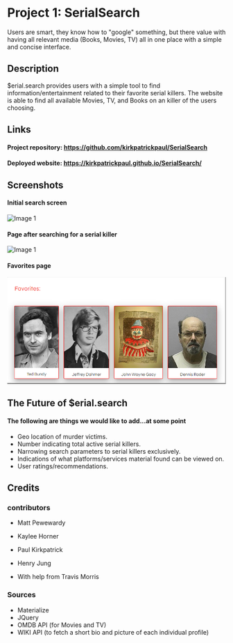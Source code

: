 # Project 1: SerialSearch

Users are smart, they know how to "google" something, but there value with having all relevant media (Books, Movies, TV) all in one place with a simple and concise interface.

## Description


$erial.search provides users with a simple tool to find information/entertainment related to their favorite serial killers. The website is able to find all available Movies, TV, and Books on an killer of the users choosing.

## Links

#### Project repository: https://github.com/kirkpatrickpaul/SerialSearch

#### Deployed website: https://kirkpatrickpaul.github.io/SerialSearch/

## Screenshots

#### Initial search screen

![Image 1](./assets/images/Search_Screen.PNG)

#### Page after searching for a serial killer

![Image 1](./assets/images/searched_killer.PNG)

#### Favorites page

![Image 1](./assets/images/favorites_page.PNG)

## The Future of $erial.search

#### The following are things we would like to add...at some point
* Geo location of murder victims.
* Number indicating total active serial killers.
* Narrowing search parameters to serial killers exclusively.
* Indications of what platforms/services material found can be viewed on.
* User ratings/recommendations.

## Credits

### contributors

- Matt Pewewardy
- Kaylee Horner
- Paul Kirkpatrick
- Henry Jung

- With help from Travis Morris

### Sources

- Materialize
- JQuery
- OMDB API (for Movies and TV)
- WIKI API (to fetch a short bio and picture of each individual profile)
